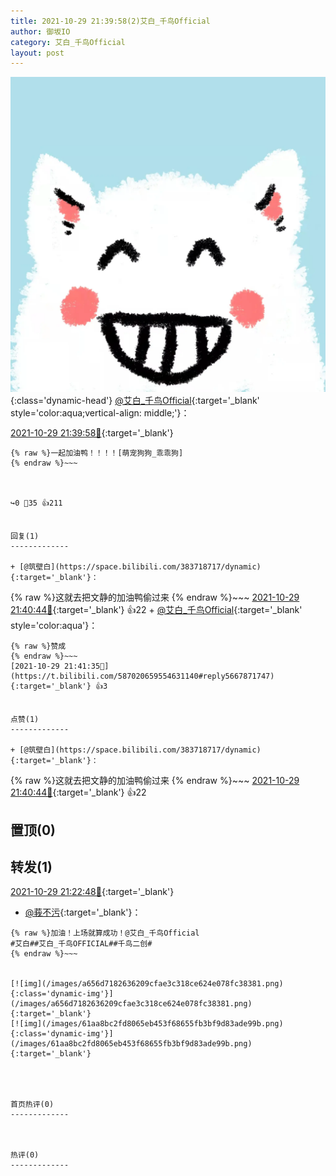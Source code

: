 ```yaml
---
title: 2021-10-29 21:39:58(2)艾白_千鸟Official
author: 御坂IO
category: 艾白_千鸟Official
layout: post
---
```


![img](/images/9ae8b9445fd0665cc014d9080156a45271be73c6.jpg){:class='dynamic-head'}
[@艾白_千鸟Official](https://space.bilibili.com/334537711/dynamic){:target='_blank' style='color:aqua;vertical-align: middle;'}：

[2021-10-29 21:39:58🔗](https://t.bilibili.com/587020659554631140){:target='_blank'}

~~~
{% raw %}一起加油鸭！！！！[萌宠狗狗_乖乖狗]
{% endraw %}~~~



↪️0 💬35 👍211


回复(1)
-------------

+ [@筑壁白](https://space.bilibili.com/383718717/dynamic){:target='_blank'}：
~~~
{% raw %}这就去把文静的加油鸭偷过来
{% endraw %}~~~
[2021-10-29 21:40:44🔗](https://t.bilibili.com/587020659554631140#reply5667862655){:target='_blank'} 👍22
    + [@艾白_千鸟Official](https://space.bilibili.com/334537711/dynamic){:target='_blank' style='color:aqua'}：
~~~
{% raw %}赞成
{% endraw %}~~~
[2021-10-29 21:41:35🔗](https://t.bilibili.com/587020659554631140#reply5667871747){:target='_blank'} 👍3


点赞(1)
-------------

+ [@筑壁白](https://space.bilibili.com/383718717/dynamic){:target='_blank'}：
~~~
{% raw %}这就去把文静的加油鸭偷过来
{% endraw %}~~~
[2021-10-29 21:40:44🔗](https://t.bilibili.com/587020659554631140#reply5667862655){:target='_blank'} 👍22


置顶(0)
-------------



转发(1)
-------------

[2021-10-29 21:22:48🔗](https://t.bilibili.com/587016235734068387){:target='_blank'}
+ [@莪不污](https://space.bilibili.com/15652183/dynamic){:target='_blank'}：
~~~
{% raw %}加油！上场就算成功！@艾白_千鸟Official 
#艾白##艾白_千鸟OFFICIAL##千鸟二创#
{% endraw %}~~~


[![img](/images/a656d7182636209cfae3c318ce624e078fc38381.png){:class='dynamic-img'}](/images/a656d7182636209cfae3c318ce624e078fc38381.png){:target='_blank'}
[![img](/images/61aa8bc2fd8065eb453f68655fb3bf9d83ade99b.png){:class='dynamic-img'}](/images/61aa8bc2fd8065eb453f68655fb3bf9d83ade99b.png){:target='_blank'}




首页热评(0)
-------------



热评(0)
-------------



